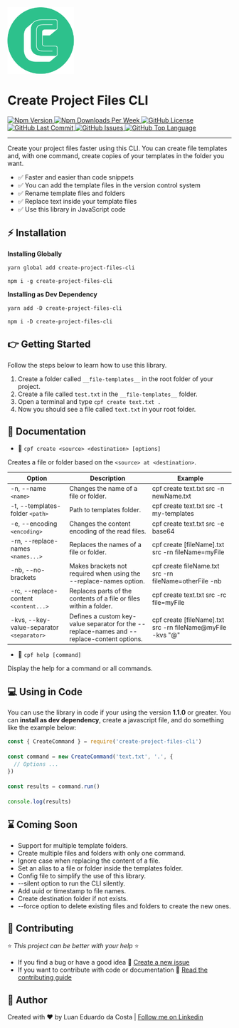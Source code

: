 <div>
  <img src="/resources/LogoRound.png" width="150px" height="150px" alt="Project Logo">

  <h1>Create Project Files CLI</h1>

  <div>
    <a href="https://www.npmjs.com/package/create-project-files-cli">
      <img alt="Npm Version" src="https://img.shields.io/npm/v/create-project-files-cli">
    </a>
    <a href="https://www.npmjs.com/package/create-project-files-cli">
      <img alt="Npm Downloads Per Week" src="https://img.shields.io/npm/dw/create-project-files-cli">
    </a>
    <a href="https://github.com/LuanEdCosta/create-project-files-cli/blob/master/LICENSE">
      <img alt="GitHub License" src="https://img.shields.io/github/license/luanedcosta/create-project-files-cli.svg">
    </a>
    <a href="https://github.com/luanedcosta/create-project-files-cli/commits/master">
      <img alt="GitHub Last Commit" src="https://img.shields.io/github/last-commit/luanedcosta/create-project-files-cli.svg">
    </a>
    <a href="https://github.com/luanedcosta/create-project-files-cli/issues">
      <img alt="GitHub Issues" src="https://img.shields.io/github/issues/luanedcosta/create-project-files-cli.svg">
    </a>
    <a href="https://github.com/LuanEdCosta/create-project-files-cli/tree/master/src">
      <img alt="GitHub Top Language" src="https://img.shields.io/github/languages/top/luanedcosta/create-project-files-cli.svg">
    </a>
  </div>
</div>

---

Create your project files faster using this CLI. You can create file templates and, with one command, create copies of your templates in the folder you want.

- :white_check_mark: Faster and easier than code snippets
- :white_check_mark: You can add the template files in the version control system
- :white_check_mark: Rename template files and folders
- :white_check_mark: Replace text inside your template files
- :white_check_mark: Use this library in JavaScript code

## :zap: Installation

**Installing Globally**

```
yarn global add create-project-files-cli
```

```
npm i -g create-project-files-cli
```

**Installing as Dev Dependency**

```
yarn add -D create-project-files-cli
```

```
npm i -D create-project-files-cli
```

## :point_right: Getting Started

Follow the steps below to learn how to use this library.

1. Create a folder called `__file-templates__` in the root folder of your project.
2. Create a file called `test.txt` in the `__file-templates__` folder.
3. Open a terminal and type `cpf create text.txt .`
4. Now you should see a file called `text.txt` in your root folder.

## :page_facing_up: Documentation

- :large_blue_circle: `cpf create <source> <destination> [options]`

Creates a file or folder based on the `<source> at <destination>`.

| Option                                    | Description                                                                                 | Example                                                    |
| ----------------------------------------- | ------------------------------------------------------------------------------------------- | ---------------------------------------------------------- |
| -n, --name `<name>`                       | Changes the name of a file or folder.                                                       | cpf create text.txt src -n newName.txt                     |
| -t, --templates-folder `<path>`           | Path to templates folder.                                                                   | cpf create text.txt src -t my-templates                    |
| -e, --encoding `<encoding>`               | Changes the content encoding of the read files.                                             | cpf create text.txt src -e base64                          |
| -rn, --replace-names `<names...>`         | Replaces the names of a file or folder.                                                     | cpf create [fileName].txt src -rn fileName=myFile          |
| -nb, --no-brackets                        | Makes brackets not required when using the --replace-names option.                          | cpf create fileName.txt src -rn fileName=otherFile -nb     |
| -rc, --replace-content `<content...>`     | Replaces parts of the contents of a file or files within a folder.                          | cpf create text.txt src -rc file=myFile                    |
| -kvs, --key-value-separator `<separator>` | Defines a custom key-value separator for the --replace-names and --replace-content options. | cpf create [fileName].txt src -rn fileName@myFile -kvs "@" |

- :large_blue_circle: `cpf help [command]`

Display the help for a command or all commands.

## :computer: Using in Code

You can use the library in code if your using the version **1.1.0** or greater. You can **install as dev dependency**, create a javascript file, and do something like the example below:

```js
const { CreateCommand } = require('create-project-files-cli')

const command = new CreateCommand('text.txt', '.', {
  // Options ...
})

const results = command.run()

console.log(results)
```

## :hourglass: Coming Soon

- Support for multiple template folders.
- Create multiple files and folders with only one command.
- Ignore case when replacing the content of a file.
- Set an alias to a file or folder inside the templates folder.
- Config file to simplify the use of this library.
- --silent option to run the CLI silently.
- Add uuid or timestamp to file names.
- Create destination folder if not exists.
- --force option to delete existing files and folders to create the new ones.

## :handshake: Contributing

:star: _This project can be better with your help_ :star:

- If you find a bug or have a good idea :small_blue_diamond: [Create a new issue](https://github.com/LuanEdCosta/create-project-files-cli/issues)
- If you want to contribute with code or documentation :small_blue_diamond: [Read the contributing guide](/CONTRIBUTING.md)

## :man: Author

Created with :heart: by Luan Eduardo da Costa | [Follow me on Linkedin](https://www.linkedin.com/in/luaneducosta/)
